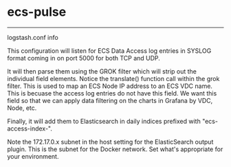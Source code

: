 # ecs-pulse
----------------------------------------------------------------------------------------------
logstash.conf info

This configuration will listen for ECS Data Access log entries in SYSLOG format coming in on port 5000 for both TCP and UDP.  

It will then parse them using the GROK filter which will strip out the individual field elements.  Notice the translate() function call within the grok filter.  This is used
to map an ECS Node IP address to an ECS VDC name.  This is becuase the access log entries do not have this field.  We want this field so that we can apply data filtering on the charts in Grafana by VDC, Node, etc. 

Finally, it will add them to Elasticsearch in daily indices prefixed with "ecs-access-index-".

Note the 172.17.0.x subnet in the host setting for the ElasticSearch output plugin.  This is the subnet for the Docker network. Set what's appropriate for your environment.


